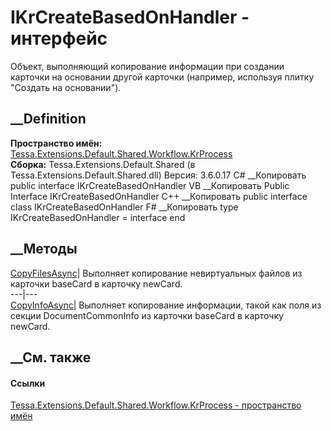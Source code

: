 # IKrCreateBasedOnHandler - интерфейс
Объект, выполняющий копирование информации при создании карточки на основании
другой карточки (например, используя плитку "Создать на основании").
## __Definition
 **Пространство имён:**
[Tessa.Extensions.Default.Shared.Workflow.KrProcess](N_Tessa_Extensions_Default_Shared_Workflow_KrProcess.htm)  
 **Сборка:** Tessa.Extensions.Default.Shared (в
Tessa.Extensions.Default.Shared.dll) Версия: 3.6.0.17
C# __Копировать
     public interface IKrCreateBasedOnHandler
VB __Копировать
     Public Interface IKrCreateBasedOnHandler
C++ __Копировать
     public interface class IKrCreateBasedOnHandler
F# __Копировать
     type IKrCreateBasedOnHandler = interface end
##  __Методы
[CopyFilesAsync](M_Tessa_Extensions_Default_Shared_Workflow_KrProcess_IKrCreateBasedOnHandler_CopyFilesAsync.htm)|
Выполняет копирование невиртуальных файлов из карточки baseCard в карточку
newCard.  
---|---  
[CopyInfoAsync](M_Tessa_Extensions_Default_Shared_Workflow_KrProcess_IKrCreateBasedOnHandler_CopyInfoAsync.htm)|
Выполняет копирование информации, такой как поля из секции DocumentCommonInfo
из карточки baseCard в карточку newCard.  
## __См. также
#### Ссылки
[Tessa.Extensions.Default.Shared.Workflow.KrProcess - пространство
имён](N_Tessa_Extensions_Default_Shared_Workflow_KrProcess.htm)
